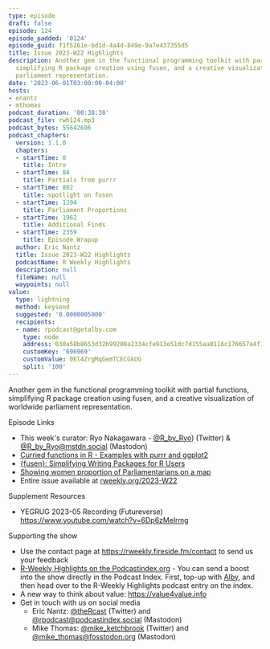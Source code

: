```yaml
---
type: episode
draft: false
episode: 124
episode_padded: '0124'
episode_guid: f1f5261e-bd1d-4a4d-849e-9a7e437355d5
title: Issue 2023-W22 Highlights
description: Another gem in the functional programming toolkit with partial functions,
  simplifying R package creation using fusen, and a creative visualization of worldwide
  parliament representation.
date: '2023-06-01T03:00:00-04:00'
hosts:
- enantz
- mthomas
podcast_duration: '00:38:38'
podcast_file: rwh124.mp3
podcast_bytes: 55642696
podcast_chapters:
  version: 1.1.0
  chapters:
  - startTime: 0
    title: Intro
  - startTime: 84
    title: Partials from purrr
  - startTime: 802
    title: spotlight on fusen
  - startTime: 1394
    title: Parliament Proportions
  - startTime: 1962
    title: Additional Finds
  - startTime: 2359
    title: Episode Wrapup
  author: Eric Nantz
  title: Issue 2023-W22 Highlights
  podcastName: R Weekly Highlights
  description: null
  fileName: null
  waypoints: null
value:
  type: lightning
  method: keysend
  suggested: '0.0000005000'
  recipients:
  - name: rpodcast@getalby.com
    type: node
    address: 030a58b8653d32b99200a2334cfe913e51dc7d155aa0116c176657a4f1722677a3
    customKey: '696969'
    customValue: 0El4ZrgMqGemTCECGkUG
    split: '100'
---
```

Another gem in the functional programming toolkit with partial functions, simplifying R package creation using fusen, and a creative visualization of worldwide parliament representation.

Episode Links

-   This week's curator: Ryo Nakagawara - <a href="https://twitter.com/R_by_Ryo" rel="nofollow">@R_by_Ryo</a>) (Twitter) & <a href="https://mstdn.social/@R_by_Ryo" rel="nofollow">@R_by_Ryo@mstdn.social</a> (Mastodon)
-   <a href="https://mikedecr.netlify.app/blog/partial_fns_ggplot/" rel="nofollow">Curried functions in R - Examples with purrr and ggplot2</a>
-   <a href="https://www.r-consortium.org/blog/2023/05/23/fusen-simplifying-writing-packages-for-r-users" rel="nofollow">{fusen}: Simplifying Writing Packages for R Users</a>
-   <a href="http://freerangestats.info/blog/2023/05/26/women-parl-map" rel="nofollow">Showing women proportion of Parliamentarians on a map</a>
-   Entire issue available at <a href="https://rweekly.org/2023-W22.html" rel="nofollow">rweekly.org/2023-W22</a>

Supplement Resources

-   YEGRUG 2023-05 Recording (Futureverse) <a href="https://www.youtube.com/watch?v=6Dp6zMelrmg" rel="nofollow">https://www.youtube.com/watch?v=6Dp6zMelrmg</a>

Supporting the show

-   Use the contact page at <a href="https://rweekly.fireside.fm/contact" rel="nofollow">https://rweekly.fireside.fm/contact</a> to send us your feedback
-   <a href="https://podcastindex.org/podcast/1062040" rel="nofollow">R-Weekly Highlights on the Podcastindex.org</a> - You can send a boost into the show directly in the Podcast Index. First, top-up with <a href="https://getalby.com/" rel="nofollow">Alby</a>, and then head over to the R-Weekly Highlights podcast entry on the index.
-   A new way to think about value: <a href="https://value4value.info" rel="nofollow">https://value4value.info</a>
-   Get in touch with us on social media
    -   Eric Nantz: <a href="https://twitter.com/theRcast" rel="nofollow">@theRcast</a> (Twitter) and <a href="https://podcastindex.social/@rpodcast" rel="nofollow">@rpodcast@podcastindex.social</a> (Mastodon)
    -   Mike Thomas: <a href="https://twitter.com/mike_ketchbrook" rel="nofollow">@mike_ketchbrook</a> (Twitter) and <a href="https://fosstodon.org/@mike_thomas" rel="nofollow">@mike_thomas@fosstodon.org</a> (Mastodon)
